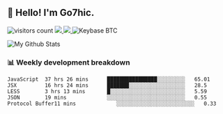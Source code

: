## 👋 Hello! I'm Go7hic.

 ![visitors count](https://visitors-by-url-pls-dont-use-this-in-your-repo.vercel.app/Go7hic-github-readme)
 <a href="https://twitter.com/Go7hic">
    <img src="https://img.shields.io/badge/-@Go7hic-1ca0f1?style=flat-square&labelColor=1ca0f1&logo=twitter&logoColor=white&link=https://twitter.com/Go7hic">
   <a/>
   <a href="mailto:gtfx0209@gmail.com">
    <img src="https://img.shields.io/badge/-gtfx0209@gmail.com-c14438?style=flat-square&logo=Gmail&logoColor=white&link=mailto:gtfx0209@gmail.com">
   <a/>
    ![Keybase BTC](https://img.shields.io/keybase/btc/Go7hic)
 <!--
🔭 I’m currently working
🌱 I’m currently learning
💬 Ask me about 
📫 How to reach me: 
⚡ Fun fact: 
-->

![My Github Stats](https://github-readme-stats.vercel.app/api?username=Go7hic&show_icons=true&count_private=true)



### 📊 Weekly development breakdown
<!--START_SECTION:waka-->
```text
JavaScript  37 hrs 26 mins      ████████████████░░░░░░░░░   65.01 
JSX         16 hrs 24 mins      ███████░░░░░░░░░░░░░░░░░░   28.5 
LESS        3 hrs 13 mins       █░░░░░░░░░░░░░░░░░░░░░░░░   5.59 
JSON        19 mins             ░░░░░░░░░░░░░░░░░░░░░░░░░   0.55 
Protocol Buffer11 mins             ░░░░░░░░░░░░░░░░░░░░░░░░░   0.33
```
<!--END_SECTION:waka-->


